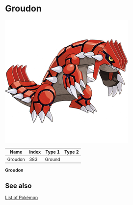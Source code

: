 # Groudon


![Groudon](images/383.png)

| **Name** | **Index** | **Type 1** | **Type 2** |
|----|----|----|----|
| Groudon | 383 | Ground  |  |

**Groudon** 

## See also

[List of Pokémon](../pokemon.md)
